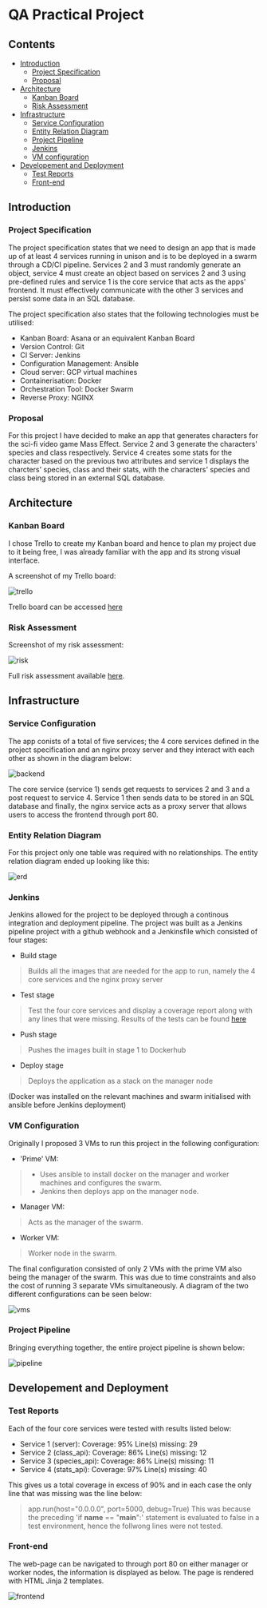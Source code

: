 # QA Practical Project

## Contents
* [Introduction](#introduction)
    * [Project Specification](#project-specification)
    * [Proposal](#proposal)
* [Architecture](#architecture)
    * [Kanban Board](#kanban-board)
    * [Risk Assessment](#risk-assessment)
* [Infrastructure](#infrastructure)
    * [Service Configuration](#service-configuration)
    * [Entity Relation Diagram](#entity-relation-diagram)
    * [Project Pipeline](#project-pipeline)
    * [Jenkins](#jenkins)
    * [VM configuration](#vm-configuration)
* [Developement and Deployment](#developement-and-deployment)
    * [Test Reports](#test-reports)
    * [Front-end](#front-end)

## Introduction

### Project Specification
The project specification states that we need to design an app that is made up of at least 4 services running in unison and is to be deployed in a swarm through a CD/CI pipeline. Services 2 and 3 must randomly generate an object, service 4 must create an object based on services 2 and 3 using pre-defined rules and service 1 is the core service that acts as the apps' frontend. It must effectively communicate with the other 3 services and persist some data in an SQL database.

The project specification also states that the following technologies must be utilised:
- Kanban Board: Asana or an equivalent Kanban Board
- Version Control: Git
- CI Server: Jenkins
- Configuration Management: Ansible
- Cloud server: GCP virtual machines
- Containerisation: Docker
- Orchestration Tool: Docker Swarm
- Reverse Proxy: NGINX

### Proposal
For this project I have decided to make an app that generates characters for the sci-fi video game Mass Effect. Service 2 and 3 generate the characters' species and class respectively. Service 4 creates some stats for the character based on the previous two attributes and service 1 displays the charcters' species, class and their stats, with the characters' species and class being stored in an external SQL database.

## Architecture

### Kanban Board

I chose Trello to create my Kanban board and hence to plan my project due to it being free, I was already familiar with the app and its strong visual interface.

A screenshot of my Trello board:

![trello](./images/trello-board.png)

Trello board can be accessed [here](https://trello.com/b/CTxgd71J/qa-project-2)

### Risk Assessment

Screenshot of my risk assessment:

![risk](./images/risk-assessment.png)

Full risk assessment available [here](https://onedrive.live.com/edit.aspx?resid=2999F3BD7781D9A6!127&ithint=file%2cxlsx&wdOrigin=OFFICECOM-WEB.START.MRU).

## Infrastructure

### Service Configuration

The app conists of a total of five services; the 4 core services defined in the project specification and an nginx proxy server and they interact with each other as shown in the diagram below:

![backend](./images/Backend.png)

The core service (service 1) sends get requests to services 2 and 3 and a post request to service 4. Service 1 then sends data to be stored in an SQL database and finally, the nginx service acts as a proxy server that allows users to access the frontend through port 80. 


### Entity Relation Diagram

For this project only one table was required with no relationships. The entity relation diagram ended up looking like this:

![erd](./images/erd.png)

### Jenkins

Jenkins allowed for the project to be deployed through a continous integration and deployment pipeline. The project was built as a Jenkins pipeline project with a github webhook and a Jenkinsfile which consisted of four stages:
- Build stage
> Builds all the images that are needed for the app to run, namely the 4 core services and the nginx proxy server
- Test stage
> Test the four core services and display a coverage report along with any lines that were missing. Results of the tests can be found [here](#test-reports)
- Push stage
> Pushes the images built in stage 1 to Dockerhub
- Deploy stage
> Deploys the application as a stack on the manager node

(Docker was installed on the relevant machines and swarm initialised with ansible before Jenkins deployment)

### VM Configuration

Originally I proposed 3 VMs to run this project in the following configuration:
- 'Prime' VM: 
> - Uses ansible to install docker on the manager and worker machines and configures the swarm.
> - Jenkins then deploys app on the manager node. 
- Manager VM:
> Acts as the manager of the swarm.
- Worker VM:
> Worker node in the swarm.

The final configuration consisted of only 2 VMs with the prime VM also being the manager of the swarm. This was due to time constraints and also the cost of running 3 separate VMs simultaneously. A diagram of the two different configurations can be seen below:

![vms](./images/vm-config.png)

### Project Pipeline

Bringing everything together, the entire project pipeline is shown below:

![pipeline](.images/pipeline.png)

## Developement and Deployment

### Test Reports

Each of the four core services were tested with results listed below:

- Service 1 (server):   Coverage: 95%   Line(s) missing: 29
- Service 2 (class_api):    Coverage: 86%   Line(s) missing: 12
- Service 3 (species_api):    Coverage: 86%   Line(s) missing: 11
- Service 4 (stats_api):    Coverage: 97%   Line(s) missing: 40

This gives us a total coverage in excess of 90% and in each case the only line that was missing was the line below:
> app.run(host="0.0.0.0", port=5000, debug=True)
This was because the preceding 'if __name__ == "__main__":' statement is evaluated to false in a test environment, hence the follwong lines were not tested.

### Front-end

The web-page can be navigated to through port 80 on either manager or worker nodes, the information is displayed as below. The page is rendered with HTML Jinja 2 templates.

![frontend](./images/frontend.png)